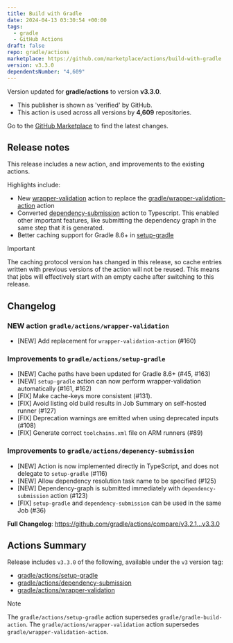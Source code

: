 ```yaml
---
title: Build with Gradle
date: 2024-04-13 03:30:54 +00:00
tags:
  - gradle
  - GitHub Actions
draft: false
repo: gradle/actions
marketplace: https://github.com/marketplace/actions/build-with-gradle
version: v3.3.0
dependentsNumber: "4,609"
---
```



Version updated for **gradle/actions** to version **v3.3.0**.
- This publisher is shown as 'verified' by GitHub.
- This action is used across all versions by **4,609** repositories.

Go to the [GitHub Marketplace](https://github.com/marketplace/actions/build-with-gradle) to find the latest changes.

## Release notes

This release includes a new action, and improvements to the existing actions.

Highlights include:
- New [wrapper-validation](https://github.com/gradle/actions/tree/main/wrapper-validation) action to replace the [gradle/wrapper-validation-action](https://github.com/gradle/wrapper-validation-action) action
- Converted [dependency-submission](https://github.com/gradle/actions/tree/main/dependency-submission) action to Typescript. This enabled other important features, like submitting the dependency graph in the same step that it is generated.
- Better caching support for Gradle 8.6+ in [setup-gradle](https://github.com/gradle/actions/tree/main/setup-gradle)

> [!IMPORTANT]
> The caching protocol version has changed in this release, so cache entries written with previous versions of the action will not be reused. This means that jobs will effectively start with an empty cache after switching to this release.

## Changelog

### NEW action `gradle/actions/wrapper-validation`
- [NEW] Add replacement for `wrapper-validation-action` (#160)

### Improvements to `gradle/actions/setup-gradle`
- [NEW] Cache paths have been updated for Gradle 8.6+ (#45, #163)
- [NEW] `setup-gradle` action can now perform wrapper-validation automatically (#161, #162)
- [FIX] Make cache-keys more consistent (#131).
- [FIX] Avoid listing old build results in Job Summary on self-hosted runner (#127)
- [FIX] Deprecation warnings are emitted when using deprecated inputs (#108)
- [FIX] Generate correct `toolchains.xml` file on ARM runners (#89)

### Improvements to `gradle/actions/depenency-submission`

- [NEW] Action is now implemented directly in TypeScript, and does not delegate to `setup-gradle` (#116)
- [NEW] Allow dependency resolution task name to be specified (#125)
- [NEW] Dependency-graph is submitted immediately with `dependency-submission` action (#123)
- [FIX] `setup-gradle` and `dependency-submission` can be used in the same Job (#36)

**Full Changelog**: https://github.com/gradle/actions/compare/v3.2.1...v3.3.0

## Actions Summary

Release includes `v3.3.0` of the following, available under the `v3` version tag:
- [gradle/actions/setup-gradle](https://github.com/gradle/actions/tree/main/setup-gradle)
- [gradle/actions/dependency-submission](https://github.com/gradle/actions/tree/main/dependency-submission)
- [gradle/actions/wrapper-validation](https://github.com/gradle/actions/tree/main/wrapper-validation)

> [!NOTE]
> The `gradle/actions/setup-gradle` action supersedes `gradle/gradle-build-action`.
> The `gradle/actions/wrapper-validation` action supersedes `gradle/wrapper-validation-action`.

